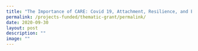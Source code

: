 ```yaml
---
title: "The Importance of CARE: Covid 19, Attachment, Resilience, and Early Life"
permalink: /projects-funded/thematic-grant/permalink/
date: 2020-09-30
layout: post
description: ""
image: ""
---
```

